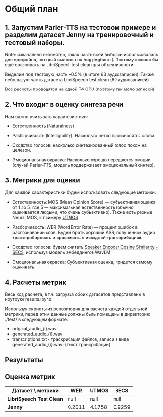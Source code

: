 # Общий план

## 1. Запустим Parler-TTS на тестовом примере и разделим датасет Jenny на тренировочный и тестовый наборы.

Note: изначально непонятно, какая часть всей выборки использовалась для претрейна, который выложен на huggingface :(. Поэтому хорошо бы ещё сравнивать на LibriSpeech test clean для объективности.

Выделим под тестовую часть ~0.5% (в итоге 63 аудиозаписей). Также небольшую часть датасета LibriSpeech test clean (60 аудиозаписей).

Все расчеты проводятся на одной T4 GPU (поэтому так мало записей)

## 2. Что входит в оценку синтеза речи

Нам важно учитывать характеристики:

- Естественность (Naturalness)

- Разборчивость (Intelligibility): Насколько четко произносятся слова.

- Сходство голосов: насколько синтезированный голос похож на целевой.

- Эмоциональная окраска: Насколько хорошо передаются эмоции (случай Parler-TTS, модель поддерживает эмоциональный синтез).

## 3. Метрики для оценки

Для каждой характеристики будем использовать следующие метрики:

- Естественность: MOS (Mean Opinion Score) — субъективная оценка от 1 до 5, где 5 — максимальная естественность (обычно оценивается людьми, что очень субьективно). Также есть разные Neural MOS, к примеру [UTMOS](https://arxiv.org/abs/2204.02152)
- Разборчивость: WER (Word Error Rate) — процент ошибок в распознавании слов. Будем брать хороший ASR, полученное аудио транскрибировать и сравнивать с исходной транскрибацией.

- Сходство голосов: будем считать [Speaker Encoder Cosine Similarity - SECS](https://arxiv.org/abs/2104.05557), используя модель эмбеддингов WavLM

- Эмоциональная окраска: Субъективная оценка, придется самому оценивать.

## 4. Расчеты метрик

Весь код расчета, в т.ч. загрузка обоих датасетов представлены в ноутбуке results.ipynb.

Используя скрипты из репозитория для расчета каждой отдельной метрики, перед этим данные должны быть помещены в директорию ./test/ в следующем формате:

- original_audio_{i}.wav
- generated_audio_{i}.wav
- transcriptions.txt - траскрибация файлов, записи в виде generated_audio_{i}.wav: {текст транкрибации}

## Результаты

## Оценка метрик

| Датасет \ метрики           | WER    | UTMOS  | SECS   |
|-----------------------------|--------|--------|--------|
| **LibriSpeech Test Clean**  |  null  |  null  |  null  |
| **Jenny**                   | 0.2011 | 4.1758 | 0.9259 |
